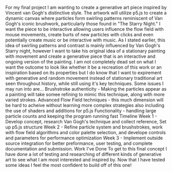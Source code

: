 For my final project I am wanting to create a generative art piece inspired by Vincent van Gogh's distinctive style. The artwork will utilize p5.js to create a dynamic canvas where particles form swirling patterns reminiscent of Van Gogh's iconic brushwork, particularly those found in "The Starry Night."
    I want the piece to be interactive allowing users influence the flow field with mouse movements, create burts of new particles with clicks and even potentially create music or be interactive with music.
    As I stated earlier, this idea of swirling patterns and contrast is mainly influenced by Van Gogh's Starry night, however I want to take his original idea of a stationary painting with movement and create a generative piece that is an interactive and ongoing version of the painting. 
    I am not completely dead set on what I want the outcome to look like whether it be a recreation of this work or an inspiration based on its properties but I do know that I want to expirement with generative and random movement instead of stationary traditional art seen throughout history, while still using it's key techniques.
Some issues I may run into are...
    Brushstroke authenticity - Making the particles appear as a painting will take somee refining to mimic this technique, along with more varied strokes.
    Advanced Flow Field techniques - this much dimension will be hard to acheive without learning more complex strategies also including the use of shaders and additions for p5.js
    Functionality - handling large particle counts and keeping the program running fast
Timeline
    Week 1 - Develop concept, research Van Gogh's technique and collect reference, Set up p5.js structure
    Week 2 - Refine particle system and brushstrokes, work with flow field algorithms and color palette selection, and develope controls and parameters for performance optimization
    Week 3 - Implement outside source integration for better preformance, user testing, and complete documentation and submission.
Work I've Done
    To get to this final concept I have done a lot of testing and researching of different kinds of generative art to see what I am most interested and inspired by. Now that I have tested some ideas I feel the most confident to build off of this one!